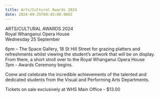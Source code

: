 ```yaml
---
title: Arts/Cultural Awards 2024
date: 2024-09-25T09:45:00.000Z
---
```

ARTS/CULTURAL AWARDS 2024  
Royal Whanganui Opera House  
Wednesday 25 September  

6pm – The Space Gallery, 18 St Hill Street for grazing platters and refreshments whilst viewing the student’s artwork that will be on display.  
From there, a short stroll over to the Royal Whanganui Opera House  
7pm - Awards Ceremony begins.  

Come and celebrate the incredible achievements of the talented and dedicated students from the Visual and Performing Arts Departments.  

Tickets on sale exclusively at WHS Main Office - $13.00 

